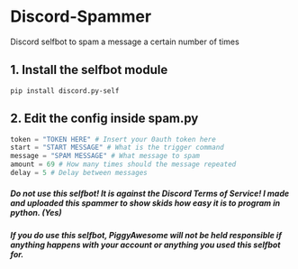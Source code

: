 # Discord-Spammer
Discord selfbot to spam a message a certain number of times

## 1. Install the selfbot module
`pip install discord.py-self`

## 2. Edit the config inside spam.py
```py
token = "TOKEN HERE" # Insert your 0auth token here
start = "START MESSAGE" # What is the trigger command
message = "SPAM MESSAGE" # What message to spam
amount = 69 # How many times should the message repeated
delay = 5 # Delay between messages
```
##### Do not use this selfbot! It is against the Discord Terms of Service! I made and uploaded this spammer to show skids how easy it is to program in python. (Yes)
##### If you do use this selfbot, PiggyAwesome will not be held responsible if anything happens with your account or anything you used this selfbot for.

